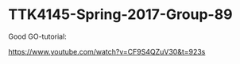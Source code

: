 # TTK4145-Spring-2017-Group-89

Good GO-tutorial:

https://www.youtube.com/watch?v=CF9S4QZuV30&t=923s

